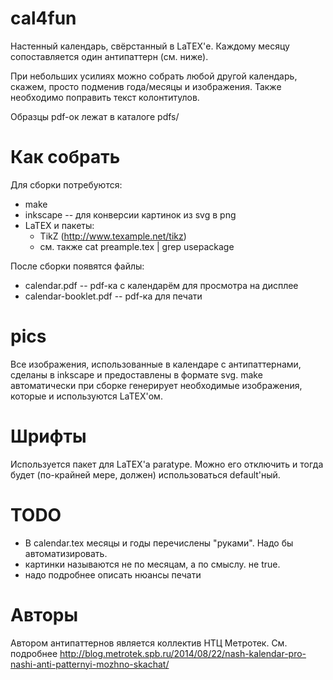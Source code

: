 cal4fun
=======

Настенный календарь, свёрстанный в LaTEX'е. 
Каждому месяцу сопоставляется один антипаттерн (см. ниже).

При небольших усилиях можно собрать любой другой календарь, 
скажем, просто подменив года/месяцы и изображения. Также необходимо 
поправить текст колонтитулов.

Образцы pdf-ок лежат в каталоге pdfs/

Как собрать
===========

Для сборки потребуются:

   * make
   * inkscape -- для конверсии картинок из svg в png
   * LaTEX и пакеты:
      * TikZ (http://www.texample.net/tikz)
      * см. также cat preample.tex | grep usepackage

После сборки появятся файлы:
    
   * calendar.pdf -- pdf-ка с календарём для просмотра на дисплее
   * calendar-booklet.pdf -- pdf-ка для печати

pics
====

Все изображения, использованные в календаре с антипаттернами, сделаны в
inkscape и предоставлены в формате svg. make автоматически при сборке
генерирует необходимые изображения, которые и используются LaTEX'ом.

Шрифты
======

Используется пакет для LaTEX'а paratype.  Можно его отключить и тогда будет
(по-крайней мере, должен) использоваться default'ный.

TODO
====

   * В calendar.tex месяцы и годы перечислены "руками". Надо бы автоматизировать.
   * картинки называются не по месяцам, а по смыслу. не true.
   * надо подробнее описать нюансы печати

Авторы
======

Автором антипаттернов является коллектив НТЦ Метротек.
См. подробнее http://blog.metrotek.spb.ru/2014/08/22/nash-kalendar-pro-nashi-anti-patternyi-mozhno-skachat/


